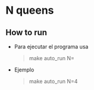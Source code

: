 
# N queens
## How to run
- Para ejecutar el programa usa
  > make auto_run N=<numero de reinas>
- Ejemplo
  > make auto_run N=4